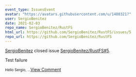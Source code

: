 ```yaml
---
event_type: IssuesEvent
avatar: "https://avatars.githubusercontent.com/u/1480321?"
user: SergioBenitez
date: 2021-02-03
repo_name: SergioBenitez/RustFS
html_url: https://github.com/SergioBenitez/RustFS/issues/5
repo_url: https://github.com/SergioBenitez/RustFS
---
```


<a href='https://github.com/SergioBenitez' target='_blank'>SergioBenitez</a> closed issue <a href='https://github.com/SergioBenitez/RustFS/issues/5' target='_blank'>SergioBenitez/RustFS#5</a>.

<p>Test failure</p><small>Hello Sergio,...</small><a href='https://github.com/SergioBenitez/RustFS/issues/5' target='_blank'>View Comment</a>